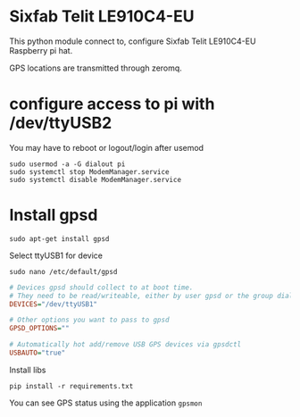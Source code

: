 # Sixfab Telit LE910C4-EU

This python module connect to, configure Sixfab Telit LE910C4-EU Raspberry pi hat.

GPS locations are transmitted through zeromq.

# configure access to pi with /dev/ttyUSB2

You may have to reboot or logout/login after usemod

```shell
sudo usermod -a -G dialout pi
sudo systemctl stop ModemManager.service
sudo systemctl disable ModemManager.service
```

# Install gpsd

```shell
sudo apt-get install gpsd
```

Select ttyUSB1 for device

```shell
sudo nano /etc/default/gpsd
```

```ini
# Devices gpsd should collect to at boot time.
# They need to be read/writeable, either by user gpsd or the group dialout.
DEVICES="/dev/ttyUSB1"

# Other options you want to pass to gpsd
GPSD_OPTIONS=""

# Automatically hot add/remove USB GPS devices via gpsdctl
USBAUTO="true"
```

Install libs

```shell
pip install -r requirements.txt
```

You can see GPS status using the application `gpsmon`

